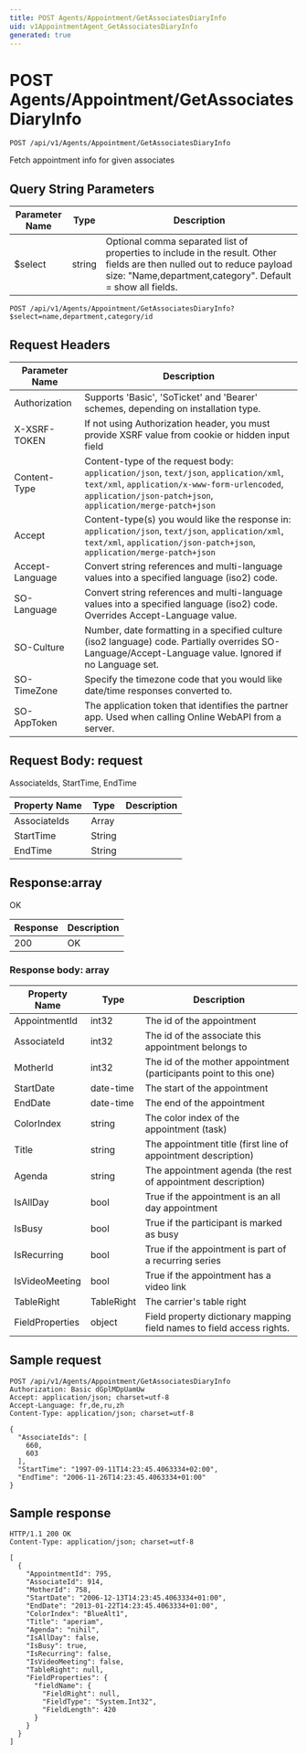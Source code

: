 ```yaml
---
title: POST Agents/Appointment/GetAssociatesDiaryInfo
uid: v1AppointmentAgent_GetAssociatesDiaryInfo
generated: true
---
```


# POST Agents/Appointment/GetAssociatesDiaryInfo

```http
POST /api/v1/Agents/Appointment/GetAssociatesDiaryInfo
```

Fetch appointment info for given associates







## Query String Parameters

| Parameter Name | Type |  Description |
|----------------|------|--------------|
| $select | string |  Optional comma separated list of properties to include in the result. Other fields are then nulled out to reduce payload size: "Name,department,category". Default = show all fields. |

```http
POST /api/v1/Agents/Appointment/GetAssociatesDiaryInfo?$select=name,department,category/id
```


## Request Headers

| Parameter Name | Description |
|----------------|-------------|
| Authorization  | Supports 'Basic', 'SoTicket' and 'Bearer' schemes, depending on installation type. |
| X-XSRF-TOKEN   | If not using Authorization header, you must provide XSRF value from cookie or hidden input field |
| Content-Type | Content-type of the request body: `application/json`, `text/json`, `application/xml`, `text/xml`, `application/x-www-form-urlencoded`, `application/json-patch+json`, `application/merge-patch+json` |
| Accept         | Content-type(s) you would like the response in: `application/json`, `text/json`, `application/xml`, `text/xml`, `application/json-patch+json`, `application/merge-patch+json` |
| Accept-Language | Convert string references and multi-language values into a specified language (iso2) code. |
| SO-Language | Convert string references and multi-language values into a specified language (iso2) code. Overrides Accept-Language value. |
| SO-Culture | Number, date formatting in a specified culture (iso2 language) code. Partially overrides SO-Language/Accept-Language value. Ignored if no Language set. |
| SO-TimeZone | Specify the timezone code that you would like date/time responses converted to. |
| SO-AppToken | The application token that identifies the partner app. Used when calling Online WebAPI from a server. |

## Request Body: request 

AssociateIds, StartTime, EndTime 

| Property Name | Type |  Description |
|----------------|------|--------------|
| AssociateIds | Array |  |
| StartTime | String |  |
| EndTime | String |  |

## Response:array

OK

| Response | Description |
|----------------|-------------|
| 200 | OK |

### Response body: array

| Property Name | Type |  Description |
|----------------|------|--------------|
| AppointmentId | int32 | The id of the appointment |
| AssociateId | int32 | The id of the associate this appointment belongs to |
| MotherId | int32 | The id of the mother appointment (participants point to this one) |
| StartDate | date-time | The start of the appointment |
| EndDate | date-time | The end of the appointment |
| ColorIndex | string | The color index of the appointment (task) |
| Title | string | The appointment title (first line of appointment description) |
| Agenda | string | The appointment agenda (the rest of appointment description) |
| IsAllDay | bool | True if the appointment is an all day appointment |
| IsBusy | bool | True if the participant is marked as busy |
| IsRecurring | bool | True if the appointment is part of a recurring series |
| IsVideoMeeting | bool | True if the appointment has a video link |
| TableRight | TableRight | The carrier's table right |
| FieldProperties | object | Field property dictionary mapping field names to field access rights. |

## Sample request

```http!
POST /api/v1/Agents/Appointment/GetAssociatesDiaryInfo
Authorization: Basic dGplMDpUamUw
Accept: application/json; charset=utf-8
Accept-Language: fr,de,ru,zh
Content-Type: application/json; charset=utf-8

{
  "AssociateIds": [
    660,
    603
  ],
  "StartTime": "1997-09-11T14:23:45.4063334+02:00",
  "EndTime": "2006-11-26T14:23:45.4063334+01:00"
}
```

## Sample response

```http_
HTTP/1.1 200 OK
Content-Type: application/json; charset=utf-8

[
  {
    "AppointmentId": 795,
    "AssociateId": 914,
    "MotherId": 758,
    "StartDate": "2006-12-13T14:23:45.4063334+01:00",
    "EndDate": "2013-01-22T14:23:45.4063334+01:00",
    "ColorIndex": "BlueAlt1",
    "Title": "aperiam",
    "Agenda": "nihil",
    "IsAllDay": false,
    "IsBusy": true,
    "IsRecurring": false,
    "IsVideoMeeting": false,
    "TableRight": null,
    "FieldProperties": {
      "fieldName": {
        "FieldRight": null,
        "FieldType": "System.Int32",
        "FieldLength": 420
      }
    }
  }
]
```